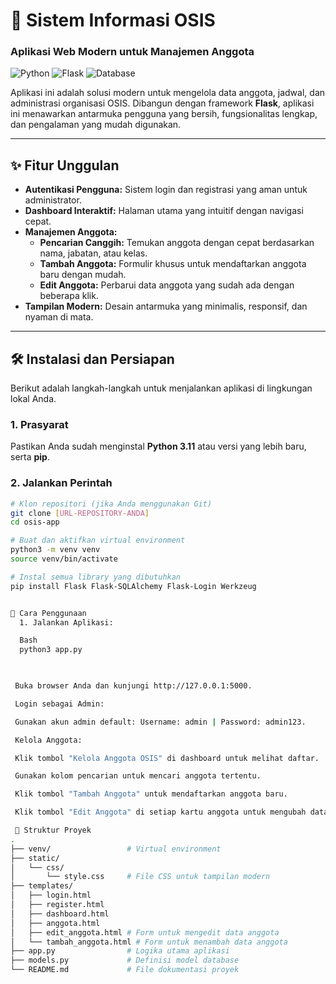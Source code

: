 
# 🚀 Sistem Informasi OSIS
### Aplikasi Web Modern untuk Manajemen Anggota

![Python](https://img.shields.io/badge/Python-3.11+-blue.svg)
![Flask](https://img.shields.io/badge/Flask-2.3-black.svg)
![Database](https://img.shields.io/badge/Database-SQLite-green.svg)

Aplikasi ini adalah solusi modern untuk mengelola data anggota, jadwal, dan administrasi organisasi OSIS. Dibangun dengan framework **Flask**, aplikasi ini menawarkan antarmuka pengguna yang bersih, fungsionalitas lengkap, dan pengalaman yang mudah digunakan.

---

## ✨ Fitur Unggulan

-   **Autentikasi Pengguna:** Sistem login dan registrasi yang aman untuk administrator.
-   **Dashboard Interaktif:** Halaman utama yang intuitif dengan navigasi cepat.
-   **Manajemen Anggota:**
    -   **Pencarian Canggih:** Temukan anggota dengan cepat berdasarkan nama, jabatan, atau kelas.
    -   **Tambah Anggota:** Formulir khusus untuk mendaftarkan anggota baru dengan mudah.
    -   **Edit Anggota:** Perbarui data anggota yang sudah ada dengan beberapa klik.
-   **Tampilan Modern:** Desain antarmuka yang minimalis, responsif, dan nyaman di mata.

---

## 🛠️ Instalasi dan Persiapan

Berikut adalah langkah-langkah untuk menjalankan aplikasi di lingkungan lokal Anda.

### 1. Prasyarat

Pastikan Anda sudah menginstal **Python 3.11** atau versi yang lebih baru, serta **pip**.

### 2. Jalankan Perintah

```bash
# Klon repositori (jika Anda menggunakan Git)
git clone [URL-REPOSITORY-ANDA]
cd osis-app

# Buat dan aktifkan virtual environment
python3 -m venv venv
source venv/bin/activate

# Instal semua library yang dibutuhkan
pip install Flask Flask-SQLAlchemy Flask-Login Werkzeug


🚀 Cara Penggunaan
  1. Jalankan Aplikasi:

  Bash
  python3 app.py


 
 Buka browser Anda dan kunjungi http://127.0.0.1:5000.

 Login sebagai Admin:

 Gunakan akun admin default: Username: admin | Password: admin123.

 Kelola Anggota:

 Klik tombol "Kelola Anggota OSIS" di dashboard untuk melihat daftar.

 Gunakan kolom pencarian untuk mencari anggota tertentu.

 Klik tombol "Tambah Anggota" untuk mendaftarkan anggota baru.

 Klik tombol "Edit Anggota" di setiap kartu anggota untuk mengubah datanya.

 📂 Struktur Proyek
.
├── venv/                 # Virtual environment
├── static/
│   └── css/
│       └── style.css     # File CSS untuk tampilan modern
├── templates/
│   ├── login.html
│   ├── register.html
│   ├── dashboard.html
│   ├── anggota.html
│   ├── edit_anggota.html # Form untuk mengedit data anggota
│   └── tambah_anggota.html # Form untuk menambah data anggota
├── app.py                # Logika utama aplikasi
├── models.py             # Definisi model database
└── README.md             # File dokumentasi proyek

